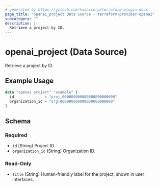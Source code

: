 ```yaml
---
# generated by https://github.com/hashicorp/terraform-plugin-docs
page_title: "openai_project Data Source - terraform-provider-openai"
subcategory: ""
description: |-
  Retrieve a project by ID.
---
```


# openai_project (Data Source)

Retrieve a project by ID.

## Example Usage

```terraform
data "openai_project" "example" {
  id              = "proj_000000000000000000000000"
  organization_id = "org-000000000000000000000000"
}
```

<!-- schema generated by tfplugindocs -->
## Schema

### Required

- `id` (String) Project ID.
- `organization_id` (String) Organization ID.

### Read-Only

- `title` (String) Human-friendly label for the project, shown in user interfaces.
